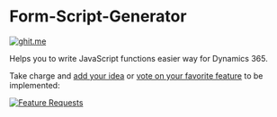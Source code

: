 # Form-Script-Generator
[![ghit.me](https://ghit.me/badge.svg?repo=mihirkadam/Form-Script-Generator)](https://ghit.me/repo/mihirkadam/Form-Script-Generator)

Helps you to write JavaScript functions easier way for Dynamics 365.


Take charge and [add your idea](http://feathub.com/mihirkadam/Form-Script-Generator) or [vote on your favorite feature](http://feathub.com/mihirkadam/Form-Script-Generator) to be implemented:

[![Feature Requests](http://feathub.com/mihirkadam/Form-Script-Generator?format=svg)](http://feathub.com/mihirkadam/Form-Script-Generator)
